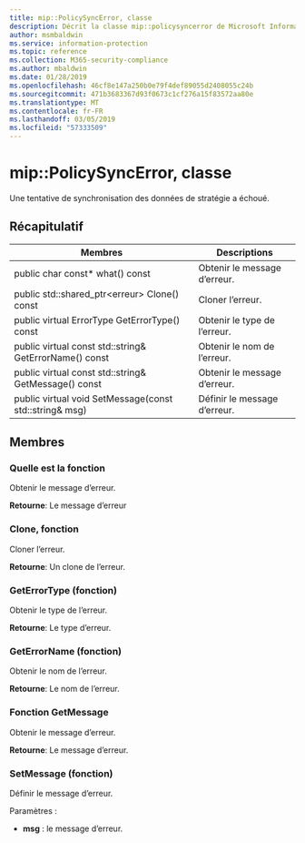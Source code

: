 ```yaml
---
title: mip::PolicySyncError, classe
description: Décrit la classe mip::policysyncerror de Microsoft Information Protection (MIP) SDK.
author: msmbaldwin
ms.service: information-protection
ms.topic: reference
ms.collection: M365-security-compliance
ms.author: mbaldwin
ms.date: 01/28/2019
ms.openlocfilehash: 46cf8e147a250b0e79f4def89055d2408055c24b
ms.sourcegitcommit: 471b3683367d93f0673c1cf276a15f83572aa80e
ms.translationtype: MT
ms.contentlocale: fr-FR
ms.lasthandoff: 03/05/2019
ms.locfileid: "57333509"
---
```

# <a name="class-mippolicysyncerror"></a>mip::PolicySyncError, classe 
Une tentative de synchronisation des données de stratégie a échoué.
  
## <a name="summary"></a>Récapitulatif
 Membres                        | Descriptions                                
--------------------------------|---------------------------------------------
public char const* what() const  |  Obtenir le message d’erreur.
public std::shared_ptr\<erreur\> Clone() const  |  Cloner l’erreur.
public virtual ErrorType GetErrorType() const  |  Obtenir le type de l’erreur.
public virtual const std::string& GetErrorName() const  |  Obtenir le nom de l’erreur.
public virtual const std::string& GetMessage() const  |  Obtenir le message d’erreur.
public virtual void SetMessage(const std::string& msg)  |  Définir le message d’erreur.
  
## <a name="members"></a>Membres
  
### <a name="what-function"></a>Quelle est la fonction
Obtenir le message d’erreur.

  
**Retourne**: Le message d’erreur
  
### <a name="clone-function"></a>Clone, fonction
Cloner l’erreur.

  
**Retourne**: Un clone de l’erreur.
  
### <a name="geterrortype-function"></a>GetErrorType (fonction)
Obtenir le type de l’erreur.

  
**Retourne**: Le type d’erreur.
  
### <a name="geterrorname-function"></a>GetErrorName (fonction)
Obtenir le nom de l’erreur.

  
**Retourne**: Le nom de l’erreur.
  
### <a name="getmessage-function"></a>Fonction GetMessage
Obtenir le message d’erreur.

  
**Retourne**: Le message d’erreur.
  
### <a name="setmessage-function"></a>SetMessage (fonction)
Définir le message d’erreur.

Paramètres :  
* **msg** : le message d’erreur.

